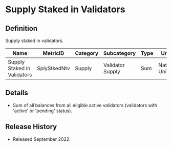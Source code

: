 # Supply Staked in Validators

## Definition

Supply staked in validators.

| Name                        | MetricID     | Category | Subcategory      | Type | Unit         | Interval |
| --------------------------- | ------------ | -------- | ---------------- | ---- | ------------ | -------- |
| Supply Staked in Validators | SplyStkedNtv | Supply   | Validator Supply | Sum  | Native Units | 1 day    |

## Details

* Sum of all balances from all eligible active validators (validators with 'active' or 'pending' status).

## Release History

* Released September 2022.

